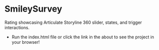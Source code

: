 # SmileySurvey
 Rating showcasing Articulate Storyline 360 slider, states, and trigger interactions.
- Run the index.html file or click the link in the about to see the project in your browser!
